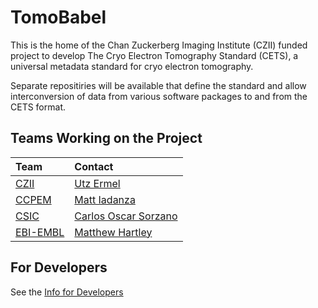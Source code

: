 TomoBabel
=========

This is the home of the Chan Zuckerberg Imaging Institute (CZII) funded project to develop The 
Cryo Electron Tomography Standard (CETS), a universal metadata standard for cryo electron tomography.

Separate repositiries will be available that define the standard and allow interconversion of 
data from various software packages to and from the CETS format.

Teams Working on the Project
----------------------------

| Team | Contact |
|:- |:- |
|[CZII](https://www.czimaginginstitute.org/) | [Utz Ermel](https://github.com/uermel)  |
|[CCPEM](https://www.ccpem.ac.uk/) | [Matt Iadanza](https://github.com/attamatti) | 
|[CSIC](https://www.csic.es/en/csic) | [Carlos Oscar Sorzano](https://github.com/orgs/TomoBabel/people/cossorzano) |
|[EBI-EMBL](https://www.ebi.ac.uk/) | [Matthew Hartley](https://github.com/orgs/TomoBabel/people/matthewh-ebi) |

For Developers
--------------
See the [Info for Developers](../developers.md)


